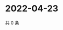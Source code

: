 # 2022-04-23

共 0 条

<!-- BEGIN WEIBO -->
<!-- 最后更新时间 Sat Apr 23 2022 19:13:06 GMT+0800 (China Standard Time) -->

<!-- END WEIBO -->

